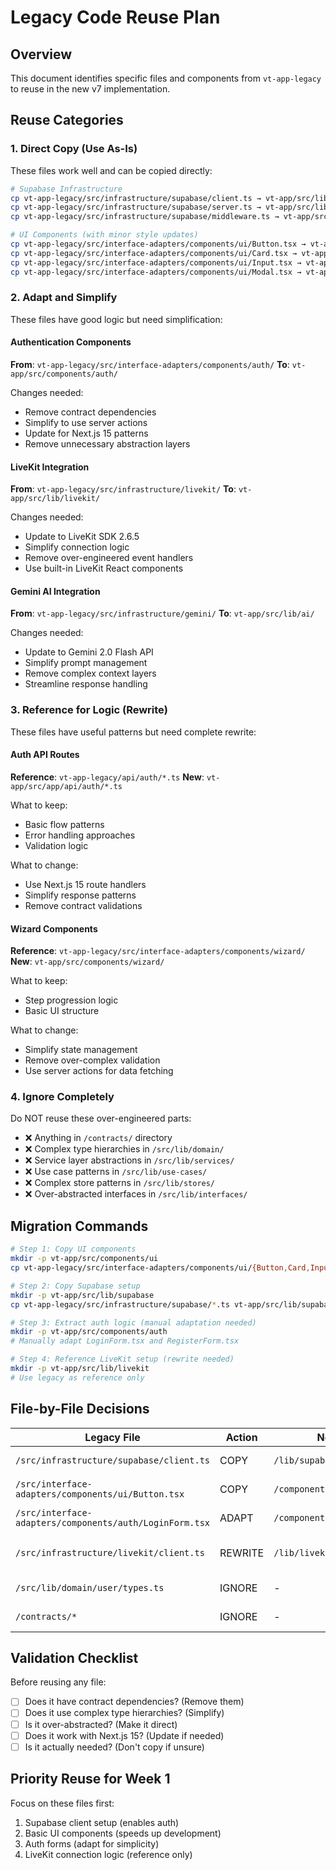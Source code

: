 # Legacy Code Reuse Plan

## Overview
This document identifies specific files and components from `vt-app-legacy` to reuse in the new v7 implementation.

## Reuse Categories

### 1. Direct Copy (Use As-Is)
These files work well and can be copied directly:

```bash
# Supabase Infrastructure
cp vt-app-legacy/src/infrastructure/supabase/client.ts → vt-app/src/lib/supabase/client.ts
cp vt-app-legacy/src/infrastructure/supabase/server.ts → vt-app/src/lib/supabase/server.ts
cp vt-app-legacy/src/infrastructure/supabase/middleware.ts → vt-app/src/lib/supabase/middleware.ts

# UI Components (with minor style updates)
cp vt-app-legacy/src/interface-adapters/components/ui/Button.tsx → vt-app/src/components/ui/button.tsx
cp vt-app-legacy/src/interface-adapters/components/ui/Card.tsx → vt-app/src/components/ui/card.tsx
cp vt-app-legacy/src/interface-adapters/components/ui/Input.tsx → vt-app/src/components/ui/input.tsx
cp vt-app-legacy/src/interface-adapters/components/ui/Modal.tsx → vt-app/src/components/ui/dialog.tsx
```

### 2. Adapt and Simplify
These files have good logic but need simplification:

#### Authentication Components
**From**: `vt-app-legacy/src/interface-adapters/components/auth/`
**To**: `vt-app/src/components/auth/`

Changes needed:
- Remove contract dependencies
- Simplify to use server actions
- Update for Next.js 15 patterns
- Remove unnecessary abstraction layers

#### LiveKit Integration
**From**: `vt-app-legacy/src/infrastructure/livekit/`
**To**: `vt-app/src/lib/livekit/`

Changes needed:
- Update to LiveKit SDK 2.6.5
- Simplify connection logic
- Remove over-engineered event handlers
- Use built-in LiveKit React components

#### Gemini AI Integration  
**From**: `vt-app-legacy/src/infrastructure/gemini/`
**To**: `vt-app/src/lib/ai/`

Changes needed:
- Update to Gemini 2.0 Flash API
- Simplify prompt management
- Remove complex context layers
- Streamline response handling

### 3. Reference for Logic (Rewrite)
These files have useful patterns but need complete rewrite:

#### Auth API Routes
**Reference**: `vt-app-legacy/api/auth/*.ts`
**New**: `vt-app/src/app/api/auth/*.ts`

What to keep:
- Basic flow patterns
- Error handling approaches
- Validation logic

What to change:
- Use Next.js 15 route handlers
- Simplify response patterns
- Remove contract validations

#### Wizard Components
**Reference**: `vt-app-legacy/src/interface-adapters/components/wizard/`
**New**: `vt-app/src/components/wizard/`

What to keep:
- Step progression logic
- Basic UI structure

What to change:
- Simplify state management
- Remove over-complex validation
- Use server actions for data fetching

### 4. Ignore Completely
Do NOT reuse these over-engineered parts:

- ❌ Anything in `/contracts/` directory
- ❌ Complex type hierarchies in `/src/lib/domain/`
- ❌ Service layer abstractions in `/src/lib/services/`
- ❌ Use case patterns in `/src/lib/use-cases/`
- ❌ Complex store patterns in `/src/lib/stores/`
- ❌ Over-abstracted interfaces in `/src/lib/interfaces/`

## Migration Commands

```bash
# Step 1: Copy UI components
mkdir -p vt-app/src/components/ui
cp vt-app-legacy/src/interface-adapters/components/ui/{Button,Card,Input,Modal}.tsx vt-app/src/components/ui/

# Step 2: Copy Supabase setup
mkdir -p vt-app/src/lib/supabase  
cp vt-app-legacy/src/infrastructure/supabase/*.ts vt-app/src/lib/supabase/

# Step 3: Extract auth logic (manual adaptation needed)
mkdir -p vt-app/src/components/auth
# Manually adapt LoginForm.tsx and RegisterForm.tsx

# Step 4: Reference LiveKit setup (rewrite needed)
mkdir -p vt-app/src/lib/livekit
# Use legacy as reference only
```

## File-by-File Decisions

| Legacy File | Action | New Location | Notes |
|------------|--------|--------------|-------|
| `/src/infrastructure/supabase/client.ts` | COPY | `/lib/supabase/client.ts` | Works as-is |
| `/src/interface-adapters/components/ui/Button.tsx` | COPY | `/components/ui/button.tsx` | Rename to lowercase |
| `/src/interface-adapters/components/auth/LoginForm.tsx` | ADAPT | `/components/auth/LoginForm.tsx` | Remove contracts |
| `/src/infrastructure/livekit/client.ts` | REWRITE | `/lib/livekit/client.ts` | Update SDK version |
| `/src/lib/domain/user/types.ts` | IGNORE | - | Over-engineered |
| `/contracts/*` | IGNORE | - | Not needed |

## Validation Checklist

Before reusing any file:
- [ ] Does it have contract dependencies? (Remove them)
- [ ] Does it use complex type hierarchies? (Simplify)
- [ ] Is it over-abstracted? (Make it direct)
- [ ] Does it work with Next.js 15? (Update if needed)
- [ ] Is it actually needed? (Don't copy if unsure)

## Priority Reuse for Week 1

Focus on these files first:
1. Supabase client setup (enables auth)
2. Basic UI components (speeds up development)
3. Auth forms (adapt for simplicity)
4. LiveKit connection logic (reference only)